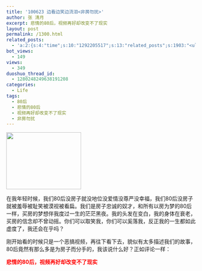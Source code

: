 ```yaml
---
title: '100623 边看边笑边流泪<非房勿扰>'
author: 张 清月
excerpt: 悲情的80后，视频再好却改变不了现实
layout: post
permalink: /1300.html
related_posts:
  - 'a:2:{s:4:"time";s:10:"1292205517";s:13:"related_posts";s:1903:"<ul class="related_post"><li><a href="http://blog.80aj.com/2010/08/18/100818-%e5%85%b3%e4%ba%8e-%e6%9e%ab-%e5%8f%b6-%e4%bb%8b%e7%bb%8d/" title="100818 关于 枫 叶 介绍">100818 关于 枫 叶 介绍</a></li><li><a href="http://blog.80aj.com/2010/07/05/100705-%e5%8d%96/" title="100705 卖">100705 卖</a></li><li><a href="http://blog.80aj.com/2010/07/01/100701-%e9%94%99%e5%a4%b1/" title="100701 错失">100701 错失</a></li><li><a href="http://blog.80aj.com/2010/06/29/100629-%e5%80%94%e5%bc%ba/" title="100629 倔强">100629 倔强</a></li><li><a href="http://blog.80aj.com/2010/06/06/100606-%e5%94%af%e6%9c%89%e7%83%9f%e4%b8%8d%e5%bc%83%e4%bd%a0/" title="100606  唯有烟不弃你">100606  唯有烟不弃你</a></li><li><a href="http://blog.80aj.com/2010/05/20/100520-%e7%bd%91%e7%bb%9c%e6%83%85%e4%ba%ba%e8%8a%82/" title="100520 网络情人节">100520 网络情人节</a></li><li><a href="http://blog.80aj.com/2010/05/20/100520-7%e5%ae%97%e7%bd%aa%e7%8e%b0%e5%ae%9e%e7%9a%84%e7%bf%bb%e7%89%88/" title="100520 7宗罪现实的翻版">100520 7宗罪现实的翻版</a></li><li><a href="http://blog.80aj.com/2010/04/15/100415-%e5%ae%89%e9%9d%99%e4%b8%ad%e4%b8%8d%e5%ae%89%e5%88%86%e7%9a%84%e6%98%af%e9%82%a3%e9%a2%97%e5%bf%83/" title="100415 安静中不安分的是那颗心">100415 安静中不安分的是那颗心</a></li><li><a href="http://blog.80aj.com/2010/04/02/100403-%e7%94%9f%e6%b4%bb%e9%82%a3%e4%ba%9b%e4%ba%8b/" title="100403 生活那些事">100403 生活那些事</a></li><li><a href="http://blog.80aj.com/2010/03/09/%e4%ba%ba%e7%94%9f%e6%98%af%e6%9d%a1%e6%84%9f%e6%82%9f%e7%9a%84%e8%b7%af%ef%bc%8c%e7%ad%89%e4%bd%a0%e6%84%9f%e6%82%9f%e5%ae%8c%e4%ba%86%e4%b9%9f%e8%af%a5%e8%bf%9b%e5%9d%9f%e5%a2%93%e4%ba%86/" title="人生是条感悟的路，等你感悟完了也该进坟墓了">人生是条感悟的路，等你感悟完了也该进坟墓了</a></li></ul>";}'
bot_views:
  - 149
views:
  - 349
duoshuo_thread_id:
  - 1280248249638191208
categories:
  - Life
tags:
  - 80后
  - 悲情的80后
  - 视频再好却改变不了现实
  - 非房勿扰
---
```

[<img class="aligncenter size-full wp-image-1301" title="09bb4f3d5cb7fad33d6d97fb" src="http://www.80aj.com/wp-content/uploads/2010/06/09bb4f3d5cb7fad33d6d97fb.jpg" alt="" width="199" height="151" />][1]

在我年轻时候，我们80后没房子就没地位没爱情没尊严没幸福，我们80后没房子就被羞辱被耻笑被漠视被看扁。我们是房子忠诚的奴才，和所有以房为梦的80后一样，买房的梦想伴我度过一生的茫茫黑夜。我的头发在变白，我的身体在衰老，买房的信念却不曾动摇。你们可以取笑我，你们可以奚落我，反正我的一生都如此虚度了，我还会在乎吗？

刚开始看的时候只是一个恶搞视频，再往下看下去，貌似有太多描述我们的故事，80后竟然有那么多是为房子而分手的，我该说什么好？正如评论一样：

**<span style="color: #ff0000;">悲情的80后，视频再好却改变不了现实</span>**

**<span style="color: #ff0000;"></span>**

 [1]: http://www.80aj.com/wp-content/uploads/2010/06/09bb4f3d5cb7fad33d6d97fb.jpg